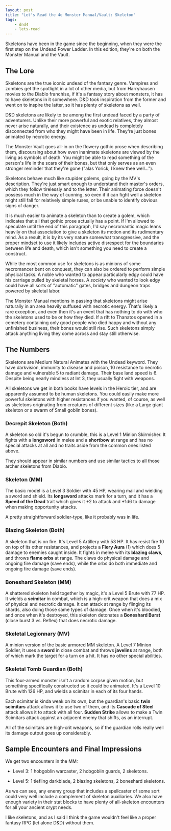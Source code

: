 ```yaml
---
layout: post
title: "Let's Read the 4e Monster Manual/Vault: Skeleton"
tags:
    - dnd4
    - lets-read
---
```


Skeletons have been in the game since the beginning, when they were the first
step on the Undead Power Ladder. In this edition, they're on both the Monster
Manual and the Vault.

## The Lore

Skeletons are the true iconic undead of the fantasy genre. Vampires and zombies
get the spotlight in a lot of other media, but from Harryhausen movies to the
Diablo franchise, if it's a fantasy story about monsters, it has to have
skeletons in it somewhere. D&D took inspiration from the former and went on to
inspire the latter, so it has plenty of skeletons as well.

D&D skeletons are likely to be among the first undead faced by a party of
adventurers. Unlike their more powerful and exotic relatives, they almost never
arise naturally, and their existence as undead is completely disconnected from
who they might have been in life. They're just bones animated by necrotic
energy.

The Monster Vault goes all-in on the flowery gothic prose when describing them,
discoursing about how even inanimate skeletons are viewed by the living as
symbols of death. You might be able to read something of the person's life in
the scars of their bones, but that only serves as an even stronger reminder that
they're gone ("alas Yorick, I knew thee well...").

Skeletons behave much like stupider golems, going by the MV's
description. They're just smart enough to understand their master's orders,
which they follow tirelessly and to the letter. Their animating force doesn't
possess much in the way of cunning, so even if it can fight well a skeleton
might still fall for relatively simple ruses, or be unable to identify obvious
signs of danger.

It is much easier to animate a skeleton than to create a golem, which indicates
that all that gothic prose actually has a point. If I'm allowed to speculate
until the end of this paragraph, I'd say necromantic magic leans heavily on that
association to give a skeleton its motion and its rudimentary mind. As a result,
it is by its very nature somewhat transgressive, and the proper mindset to use
it likely includes active disrespect for the boundaries between life and death,
which isn't something you need to create a construct.

While the most common use for skeletons is as minions of some necromancer bent
on conquest, they can also be ordered to perform simple physical tasks. A noble
who wanted to appear particularly edgy could have his carriage pulled by
skeletal horses. A _society_ who wanted to look edgy could have all sorts of
"automatic" gates, bridges and dungeon traps powered by skeletal labor.

The Monster Manual mentions in passing that skeletons might arise naturally in
an area heavily suffused with necrotic energy. That's likely a rare exception,
and even then it's an event that has nothing to do with who the skeletons used
to be or how they died. If a rift to Thanatos opened in a cemetery containing
only good people who died happy and without any unfinished business, their bones
would still rise. Such skeletons simply attack anything living they come across
and stay still otherwise.

## The Numbers

Skeletons are Medium Natural Animates with the Undead keyword. They have
darkvision, immunity to disease and poison, 10 resistance to necrotic damage and
vulnerable 5 to radiant damage. Their base land speed is 6. Despite being nearly
mindless at Int 3, they usually fight with weapons.

All skeletons we get in both books have levels in the Heroic tier, and are
apparently assumed to be human skeletons. You could easily make more powerful
skeletons with higher resistances if you wanted, of course, as well as skeletons
originating from creatures of different sizes (like a Large giant skeleton or a
swarm of Small goblin bones).

### Decrepit Skeleton (Both)

A skeleton so old it's begun to crumble, this is a Level 1 Minion Skirmisher. It
fights with a **longsword** in melee and a **shortbow** at range and has no
special attacks at all and no traits aside from the common ones listed above.

They should appear in similar numbers and use similar tactics to all those
archer skeletons from Diablo.

### Skeleton (MM)

The basic model is a Level 3 Soldier with 45 HP, wearing mail and wielding a
sword and shield. Its **longsword** attacks mark for a turn, and it has a
**Speed of the Dead** trait which gives it +2 to attack and +1d6 to damage when
making opportunity attacks.

A pretty straightforward soldier-type, like it probably was in life.

### Blazing Skeleton (Both)

A skeleton that is on fire. It's Level 5 Artillery with 53 HP. It has resist
fire 10 on top of its other resistances, and projects a **Fiery Aura** (1) which
does 5 damage to enemies caught inside. It fights in melee with its **blazing
claws**, and throws **flame orbs** at range. The claws do physical damage and
ongoing fire damage (save ends), while the orbs do both immediate and ongoing
fire damage (save ends).

### Boneshard Skeleton (MM)

A shattered skeleton held together by magic, it's a Level 5 Brute with 77 HP. It
wields a **scimitar** in combat, which is a high-crit weapon that does a mix of
physical and necrotic damage. It can attack at range by flinging its shards,
also doing those same types of damage. Once when it's bloodied, and once when
it's destroyed, this skeleton detonates a **Boneshard Burst** (close burst 3
vs. Reflex) that does necrotic damage.

### Skeletal Legionnary (MV)

A minion version of the basic armored MM skeleton. A Level 7 Minion Soldier, it
uses a **sword** in close combat and throws **javelins** at range, both of which
mark the target for a turn on a hit. It has no other special abilities.

### Skeletal Tomb Guardian (Both)

This four-armed monster isn't a random corpse given motion, but something
specifically constructed so it could be animated. It's a Level 10 Brute with 126
HP, and wields a scimitar in each of its four hands.

Each scimitar is kinda weak on its own, but the guardian's basic **twin
scimitars** attack allows it to use two of them, and its **Cascade of Steel**
attack allows it to attack with all four. **Sudden Strike** allows to make a
Twin Scimitars attack against an adjacent enemy that shifts, as an interrupt.

All of the scimitars are high-crit weapons, so if the guardian rolls really well
its damage output goes up considerably.


## Sample Encounters and Final Impressions

We get two encounters in the MM:

- Level 3: 1 hobgoblin warcaster, 2 hobgoblin guards, 2 skeletons.

- Level 5: 1 tiefling darkblade, 2 blazing skeletons, 2 boneshard skeletons.

As we can see, any enemy group that includes a spellcaster of some sort could
very well include a complement of skeleton auxiliaries. We also have enough
variety in their stat blocks to have plenty of all-skeleton encounters for all
your ancient crypt needs.

I like skeletons, and as I said I think the game wouldn't feel like a proper
fantasy RPG (let alone D&D) without them.
